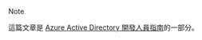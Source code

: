 > [!NOTE]
> 這篇文章是 [Azure Active Directory 開發人員指南](../articles/active-directory/develop/active-directory-developers-guide.md)的一部分。
>
>


<!--HONumber=Feb17_HO2-->


